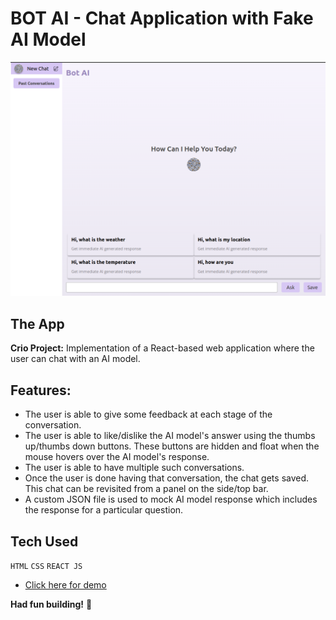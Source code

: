 # BOT AI - Chat Application with Fake AI Model

![Screenshot of App](./src/assets/Screenshot1.png)

## The App

**Crio Project:** Implementation of a React-based web application  where the user can chat with an AI model. 


## Features:
-  The user is able to give some feedback at each stage of the conversation.
- The user is able to like/dislike the AI model's answer using the thumbs up/thumbs down buttons. These buttons are hidden and float when the mouse hovers over the AI model's response.
- The user is able to have multiple such conversations.
- Once the user is done having that conversation, the chat gets saved. This chat can be revisited from a panel on the side/top bar.
- A custom JSON file is used to mock AI model response which includes the response for a particular question.


## Tech Used

`HTML`
`CSS`
`REACT JS`


- <a href="https://botai-sand.vercel.app/" target="_blank">Click here for demo</a>

**Had fun building!** 🚀